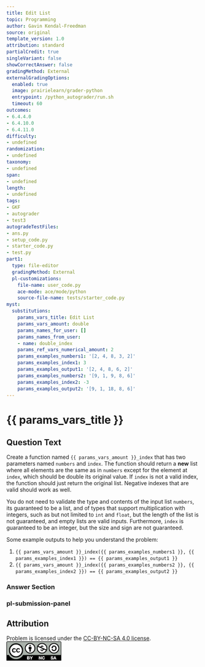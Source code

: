 ```yaml
---
title: Edit List
topic: Programming
author: Gavin Kendal-Freedman
source: original
template_version: 1.0
attribution: standard
partialCredit: true
singleVariant: false
showCorrectAnswer: false
gradingMethod: External
externalGradingOptions:
  enabled: true
  image: prairielearn/grader-python
  entrypoint: /python_autograder/run.sh
  timeout: 60
outcomes:
- 6.4.4.0
- 6.4.10.0
- 6.4.11.0
difficulty:
- undefined
randomization:
- undefined
taxonomy:
- undefined
span:
- undefined
length:
- undefined
tags:
- GKF
- autograder
- test3
autogradeTestFiles:
- ans.py
- setup_code.py
- starter_code.py
- test.py
part1:
  type: file-editor
  gradingMethod: External
  pl-customizations:
    file-name: user_code.py
    ace-mode: ace/mode/python
    source-file-name: tests/starter_code.py
myst:
  substitutions:
    params_vars_title: Edit List
    params_vars_amount: double
    params_names_for_user: []
    params_names_from_user:
    - name: double_index
    params_ref_vars_numerical_amount: 2
    params_examples_numbers1: '[2, 4, 8, 3, 2]'
    params_examples_index1: 3
    params_examples_output1: '[2, 4, 8, 6, 2]'
    params_examples_numbers2: '[9, 1, 9, 8, 6]'
    params_examples_index2: -3
    params_examples_output2: '[9, 1, 18, 8, 6]'
---
```

# {{ params_vars_title }}

## Question Text

Create a function named `{{ params_vars_amount }}_index` that has two parameters named `numbers` and `index`.
The function should return a **new** list where all elements are the same as in `numbers` except for the element at `index`, which should be double its original value.
If `index` is not a valid index, the function should just return the original list. Negative indexes that are valid should work as well.

You do not need to validate the type and contents of the input list `numbers`, its guaranteed to be a list, and of types that support multiplication with integers, such as but not limited to `int` and `float`, but the length of the list is not guaranteed, and empty lists are valid inputs. Furthermore, `index` is guaranteed to be an integer, but the size and sign are not guaranteed.

Some example outputs to help you understand the problem:

1. `{{ params_vars_amount }}_index({{ params_examples_numbers1 }}, {{ params_examples_index1 }}) == {{ params_examples_output1 }}`
1. `{{ params_vars_amount }}_index({{ params_examples_numbers2 }}, {{ params_examples_index2 }}) == {{ params_examples_output2 }}`

### Answer Section

### pl-submission-panel

<pl-external-grader-results></pl-external-grader-results>
<pl-file-preview></pl-file-preview>

## Attribution

Problem is licensed under the [CC-BY-NC-SA 4.0 license](https://creativecommons.org/licenses/by-nc-sa/4.0/).<br> ![The Creative Commons 4.0 license requiring attribution-BY, non-commercial-NC, and share-alike-SA license.](https://raw.githubusercontent.com/firasm/bits/master/by-nc-sa.png)